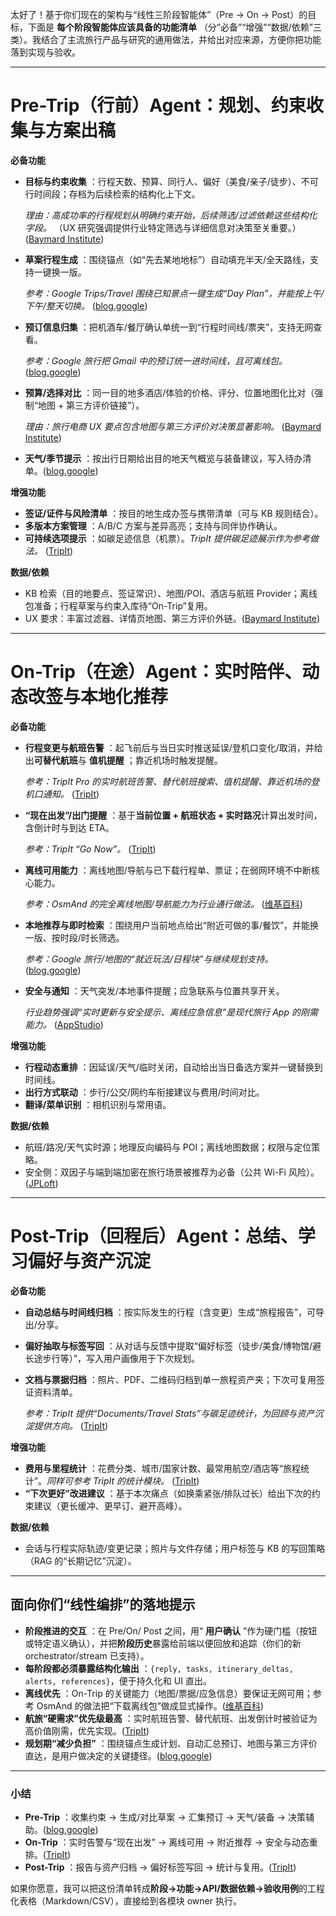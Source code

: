 太好了！基于你们现在的架构与“线性三阶段智能体”（Pre → On → Post）的目标，下面是 **每个阶段智能体应该具备的功能清单** （分“必备”“增强”“数据/依赖”三类）。我结合了主流旅行产品与研究的通用做法，并给出对应来源，方便你把功能落到实现与验收。

---

# Pre-Trip（行前）Agent：规划、约束收集与方案出稿

**必备功能**

* **目标与约束收集** ：行程天数、预算、同行人、偏好（美食/亲子/徒步）、不可行时间段；存档为后续检索的结构化上下文。

  *理由：高成功率的行程规划从明确约束开始，后续筛选/过滤依赖这些结构化字段。* （UX 研究强调提供行业特定筛选与详细信息对决策至关重要。）([Baymard Institute](https://baymard.com/blog/travel-site-ux-best-practices?utm_source=chatgpt.com "Travel Site UX: 5 Best Practices – Baymard Institute"))
* **草案行程生成** ：围绕锚点（如“先去某地地标”）自动填充半天/全天路线，支持一键换一版。

  *参考：Google Trips/Travel 围绕已知景点一键生成“Day Plan”，并能按上午/下午/整天切换。* ([blog.google](https://blog.google/products/travel/see-more-plan-less-try-google-trips/?utm_source=chatgpt.com "See more, plan less – try Google Trips"))

* **预订信息归集** ：把机酒车/餐厅确认单统一到“行程时间线/票夹”，支持无网查看。

  *参考：Google 旅行把 Gmail 中的预订统一进时间线，且可离线包。* ([blog.google](https://blog.google/products/travel/planning-trip-google-can-help/?utm_source=chatgpt.com "An easier way to plan and organize your trips with Google"))

* **预算/选择对比** ：同一目的地多酒店/体验的价格、评分、位置地图化比对（强制“地图 + 第三方评价链接”）。

  *理由：旅行电商 UX 要点包含地图与第三方评价对决策显著影响。* ([Baymard Institute](https://baymard.com/blog/travel-site-ux-best-practices?utm_source=chatgpt.com "Travel Site UX: 5 Best Practices – Baymard Institute"))

* **天气/季节提示** ：按出行日期给出目的地天气概览与装备建议，写入待办清单。([blog.google](https://blog.google/products/travel/planning-trip-google-can-help/?utm_source=chatgpt.com "An easier way to plan and organize your trips with Google"))

**增强功能**

* **签证/证件与风险清单** ：按目的地生成办签与携带清单（可与 KB 规则结合）。
* **多版本方案管理** ：A/B/C 方案与差异高亮；支持与同伴协作确认。
* **可持续选项提示** ：如碳足迹信息（机票）。*TripIt 提供碳足迹展示作为参考做法。* ([TripIt](https://www.tripit.com/web/free?utm_source=chatgpt.com "TripIt - A single (free) itinerary created for you in seconds"))

**数据/依赖**

* KB 检索（目的地要点、签证常识）、地图/POI、酒店与航班 Provider；离线包准备；行程草案与约束入库待“On-Trip”复用。
* UX 要求：丰富过滤器、详情页地图、第三方评价外链。([Baymard Institute](https://baymard.com/blog/travel-site-ux-best-practices?utm_source=chatgpt.com "Travel Site UX: 5 Best Practices – Baymard Institute"))

---

# On-Trip（在途）Agent：实时陪伴、动态改签与本地化推荐

**必备功能**

* **行程变更与航班告警** ：起飞前后与当日实时推送延误/登机口变化/取消，并给出**可替代航班**与 **值机提醒** ；靠近机场时触发提醒。

  *参考：TripIt Pro 的实时航班告警、替代航班搜索、值机提醒、靠近机场的登机口通知。* ([TripIt](https://help.tripit.com/en/support/solutions/articles/103000063296-flight-alerts?utm_source=chatgpt.com "Flight alerts : TripIt"))

* **“现在出发”/出门提醒** ：基于**当前位置 + 航班状态 + 实时路况**计算出发时间，含倒计时与到达 ETA。

  *参考：TripIt “Go Now”。* ([TripIt](https://help.tripit.com/en/support/solutions/articles/103000063349-go-now?utm_source=chatgpt.com "Go Now : TripIt"))

* **离线可用能力** ：离线地图/导航与已下载行程单、票证；在弱网环境不中断核心能力。

  *参考：OsmAnd 的完全离线地图/导航能力为行业通行做法。* ([维基百科](https://en.wikipedia.org/wiki/OsmAnd?utm_source=chatgpt.com "OsmAnd"))

* **本地推荐与即时检索** ：围绕用户当前地点给出“附近可做的事/餐饮”，并能换一版、按时段/时长筛选。

  *参考：Google 旅行/地图的“就近玩法/日程块”与继续规划支持。* ([blog.google](https://blog.google/products/travel/planning-trip-google-can-help/?utm_source=chatgpt.com "An easier way to plan and organize your trips with Google"))

* **安全与通知** ：天气突发/本地事件提醒；应急联系与位置共享开关。

  *行业趋势强调“实时更新与安全提示、离线应急信息”是现代旅行 App 的刚需能力。* ([AppStudio](https://www.appstudio.ca/blog/travel-app-features/?utm_source=chatgpt.com "9 Must-Have Travel App Features for Modern Traveler's Safety"))

**增强功能**

* **行程动态重排** ：因延误/天气/临时关闭，自动给出当日备选方案并一键替换到时间线。
* **出行方式联动** ：步行/公交/网约车衔接建议与费用/时间对比。
* **翻译/菜单识别** ：相机识别与常用语。

**数据/依赖**

* 航班/路况/天气实时源；地理反向编码与 POI；离线地图数据；权限与定位策略。
* 安全侧：双因子与端到端加密在旅行场景被推荐为必备（公共 Wi-Fi 风险）。([JPLoft](https://www.jploft.com/blog/travel-app-security-guide?utm_source=chatgpt.com "A Quick Guide to Travel App Security"))

---

# Post-Trip（回程后）Agent：总结、学习偏好与资产沉淀

**必备功能**

* **自动总结与时间线归档** ：按实际发生的行程（含变更）生成“旅程报告”，可导出/分享。
* **偏好抽取与标签写回** ：从对话与反馈中提取“偏好标签（徒步/美食/博物馆/避长途步行等）”，写入用户画像用于下次规划。
* **文档与票据归档** ：照片、PDF、二维码归档到单一旅程资产夹；下次可复用签证资料清单。

  *参考：TripIt 提供“Documents/Travel Stats”与碳足迹统计，为回顾与资产沉淀提供方向。* ([TripIt](https://www.tripit.com/web/free?utm_source=chatgpt.com "TripIt - A single (free) itinerary created for you in seconds"))

**增强功能**

* **费用与里程统计** ：花费分类、城市/国家计数、最常用航空/酒店等“旅程统计”。*同样可参考 TripIt 的统计模块。* ([TripIt](https://www.tripit.com/web/free?utm_source=chatgpt.com "TripIt - A single (free) itinerary created for you in seconds"))
* **“下次更好”改进建议** ：基于本次痛点（如换乘紧张/排队过长）给出下次的约束建议（更长缓冲、更早订、避开高峰）。

**数据/依赖**

* 会话与行程实际轨迹/变更记录；照片与文件存储；用户标签与 KB 的写回策略（RAG 的“长期记忆”沉淀）。

---

## 面向你们“线性编排”的落地提示

* **阶段推进的交互** ：在 Pre/On/ Post 之间，用“ **用户确认** ”作为硬门槛（按钮或特定语义确认），并把**阶段历史**暴露给前端以便回放和追踪（你们的新 orchestrator/stream 已支持）。
* **每阶段都必须暴露结构化输出** ：`{reply, tasks, itinerary_deltas, alerts, references}`，便于持久化和 UI 直出。
* **离线优先** ：On-Trip 的关键能力（地图/票据/应急信息）要保证无网可用；参考 OsmAnd 的做法把“下载离线包”做成显式操作。([维基百科](https://en.wikipedia.org/wiki/OsmAnd?utm_source=chatgpt.com "OsmAnd"))
* **航旅“硬需求”优先级最高** ：实时航班告警、替代航班、出发倒计时被验证为高价值刚需，优先实现。([TripIt](https://help.tripit.com/en/support/solutions/articles/103000063296-flight-alerts?utm_source=chatgpt.com "Flight alerts : TripIt"))
* **规划期“减少负担”** ：围绕锚点生成计划、自动汇总预订、地图与第三方评价直达，是用户做决定的关键捷径。([blog.google](https://blog.google/products/travel/see-more-plan-less-try-google-trips/?utm_source=chatgpt.com "See more, plan less – try Google Trips"))

---

### 小结

* **Pre-Trip** ：收集约束 → 生成/对比草案 → 汇集预订 → 天气/装备 → 决策辅助。([blog.google](https://blog.google/products/travel/see-more-plan-less-try-google-trips/?utm_source=chatgpt.com "See more, plan less – try Google Trips"))
* **On-Trip** ：实时告警与“现在出发” → 离线可用 → 附近推荐 → 安全与动态重排。([TripIt](https://help.tripit.com/en/support/solutions/articles/103000063296-flight-alerts?utm_source=chatgpt.com "Flight alerts : TripIt"))
* **Post-Trip** ：报告与资产归档 → 偏好标签写回 → 统计与复用。([TripIt](https://www.tripit.com/web/free?utm_source=chatgpt.com "TripIt - A single (free) itinerary created for you in seconds"))

如果你愿意，我可以把这份清单转成**阶段→功能→API/数据依赖→验收用例**的工程化表格（Markdown/CSV），直接给到各模块 owner 执行。
